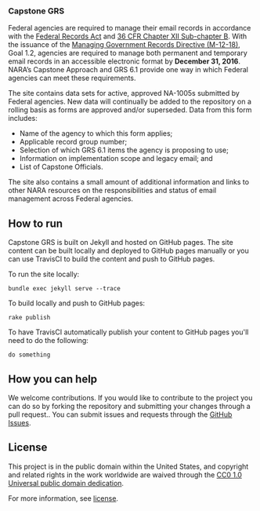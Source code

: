 ### Capstone GRS

Federal agencies are required to manage their email records in accordance with the [Federal Records Act](http://www.archives.gov/about/laws/fed-agencies.html) and [36 CFR Chapter XII Sub-chapter B](http://www.archives.gov/global-pages/exit.html?link=http://www.ecfr.gov/cgi-bin/text-idx?SID=a09457164851e8c5d055cbe8bcc26369&node=36:3.0.10.2.10&rgn=div5).  With the issuance of the [Managing Government Records Directive (M-12-18)](http://www.archives.gov/global-pages/exit.html?link=http://www.whitehouse.gov/sites/default/files/omb/memoranda/2012/m-12-18.pdf), Goal 1.2, agencies are required to manage both permanent and temporary email records in an accessible electronic format by **December 31, 2016**. NARA’s Capstone Approach and GRS 6.1 provide one way in which Federal agencies can meet these requirements.

The site contains data sets for active, approved NA-1005s submitted by Federal agencies. New data will continually be added to the repository on a rolling basis as forms are approved and/or superseded. Data from this form includes: 

* Name of the agency to which this form applies; 
* Applicable record group number; 
* Selection of which GRS 6.1 items the agency is proposing to use;
* Information on implementation scope and legacy email; and
* List of Capstone Officials.

The site also contains a small amount of additional information and links to other NARA resources on the responsibilities and status of email management across Federal agencies.

## How to run

Capstone GRS is built on Jekyll and hosted on GitHub pages. The site content can be built locally and deployed to GitHub pages manually or you can use TravisCI to build the content and push to GitHub pages.

To run the site locally:

    bundle exec jekyll serve --trace

To build locally and push to GitHub pages:

    rake publish

To have TravisCI automatically publish your content to GitHub pages you'll need to do the following:

    do something

## How you can help

We welcome contributions. If you would like to contribute to the project you can do so by forking the repository and submitting your changes through a pull request.. You can submit issues and requests through the [GitHub Issues](https://github.com/naffis/capstone-grs/issues).

## License

This project is in the public domain within the United States, and
copyright and related rights in the work worldwide are waived through
the [CC0 1.0 Universal public domain dedication](https://creativecommons.org/publicdomain/zero/1.0/).

For more information, see [license](https://github.com/naffis/capstone-grs/blob/master/LICENSE.md).